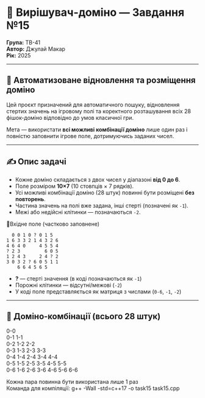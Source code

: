 # 🎲 Вирішувач-доміно — Завдання №15  
**Група:** ТВ-41  
**Автор:** Джулай Макар  
**Рік:** 2025  

---

## 🦾 Автоматизоване відновлення та розміщення доміно

Цей проєкт призначений для автоматичного пошуку, відновлення стертих значень на ігровому полі та коректного розташування всіх 28 фішок-доміно відповідно до умов класичної гри.

Мета — використати **всі можливі комбінації доміно** лише один раз і повністю заповнити ігрове поле, дотримуючись заданих чисел.

---

## ✍️ Опис задачі

- Кожне доміно складається з двох чисел у діапазоні **від 0 до 6**.
- Поле розміром **10×7** (10 стовпців × 7 рядків).
- Усі можливі комбінації доміно (28 штук) повинні бути розміщені **без повторень**.
- Частина значень на полі вже задана, інші стерті (позначені як `-1`).
- Межі або недійсні клітинки — позначаються `-2`.

🧩Вхідне поле (частково заповнене)
`````
  0 0 1 0 ? 0 1 5         
1 6 3 3 2 1 4 3 2 6       
4 6 4 0     4 5 5 4       
? 2 3         6 0 5       
1 2 4 3     2 4 ? 2       
3 0 3 2 ? 6 0 5 1 1       
    6 6 4 5 6 5
`````    
- **?** — стерті значення (в коді позначаються як `-1`)
- Порожні клітинки — відсутні/межові (`-2`)
- У коді поле представляється як матриця з числами (`0-6`, `-1`, `-2`)

---

## 🎯 Доміно-комбінації (всього 28 штук)
  
0-0<br>
0-1 1-1<br>
0-2 1-2 2-2<br>
0-3 1-3 2-3 3-3<br>
0-4 1-4 2-4 3-4 4-4<br>
0-5 1-5 2-5 3-5 4-5 5-5<br>
0-6 1-6 2-6 3-6 4-6 5-6 6-6<br>

Кожна пара повинна бути використана лише 1 раз<br>
Команда для компіляції: g++ -Wall -std=c++17 -o task15 task15.cpp
